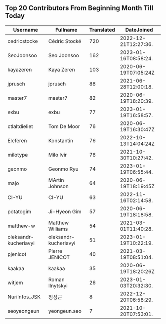 ## Top 20 Contributors From Beginning Month Till Today ##
|Username|Fullname|Translated|DateJoined|
|--------|--------|----------|----------|
|cedricstocke|Cédric Stocké|720|2022-12-21T12:27:36.|
|SeoJoonsoo|Seo Joonsoo|162|2023-01-16T08:58:24.|
|kayazeren|Kaya Zeren|103|2020-06-19T07:05:24Z|
|jprusch|jprusch|88|2021-06-28T12:00:18.|
|master7|master7|82|2020-06-19T18:20:39.|
|exbu|exbu|77|2023-01-19T16:58:57.|
|ctlaltdieliet|Tom De Moor|76|2020-06-19T16:30:47Z|
|Eleferen|Konstantin|76|2022-10-13T14:04:24Z|
|milotype|Milo Ivir|76|2021-10-30T10:27:42.|
|geonmo|Geonmo Ryu|74|2023-01-19T06:55:44.|
|majo|MArtin Johnson|64|2020-06-19T18:19:45Z|
|CI-YU|CI-YU|63|2022-11-16T02:14:58.|
|potatogim|Ji-Hyeon Gim|57|2020-06-19T18:18:58.|
|matthew-w|Matthew Williams|54|2021-03-01T11:40:28.|
|oleksandr-kucheriavyi|oleksandr-kucheriavyi|51|2023-01-19T10:22:19.|
|pjenicot|Pierre JENICOT|40|2021-03-19T08:51:04.|
|kaakaa|kaakaa|35|2020-06-19T18:20:26Z|
|witjem|Roman Ilnytskyi|26|2023-01-03T20:32:30.|
|NuriInfos_JSK|정성근|8|2022-12-20T06:58:29.|
|seoyeongeun|yeongeun.seo|7|2021-10-20T07:53:01.|
